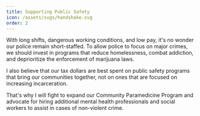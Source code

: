 ```yaml
---
title: Supporting Public Safety
icon: /assets/svgs/handshake.svg
order: 2
---
```


With long shifts, dangerous working conditions, and low pay, it's no wonder our police remain short-staffed. To allow police to focus on major crimes, we should invest in programs that reduce homelessness, combat addiction, and deprioritize the enforcement of marijuana laws.

I also believe that our tax dollars are best spent on public safety programs that bring our communities together, not on ones that are focused on increasing incarceration.

That's why I will fight to expand our Community Paramedicine Program and advocate for hiring additional mental health professionals and social workers to assist in cases of non-violent crime.
